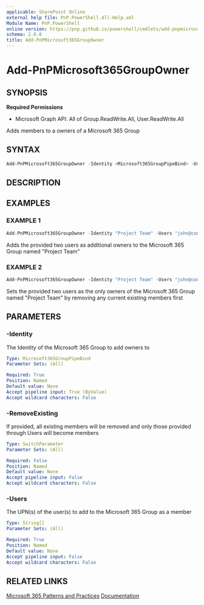 ```yaml
---
applicable: SharePoint Online
external help file: PnP.PowerShell.dll-Help.xml
Module Name: PnP.PowerShell
online version: https://pnp.github.io/powershell/cmdlets/add-pnpmicrosoft365groupowner
schema: 2.0.0
title: Add-PnPMicrosoft365GroupOwner
---
```


# Add-PnPMicrosoft365GroupOwner

## SYNOPSIS

**Required Permissions**

  *  Microsoft Graph API: All of Group.ReadWrite.All, User.ReadWrite.All

Adds members to a owners of a Microsoft 365 Group

## SYNTAX

```powershell
Add-PnPMicrosoft365GroupOwner -Identity <Microsoft365GroupPipeBind> -Users <String[]> [-RemoveExisting] [<CommonParameters>]
```

## DESCRIPTION

## EXAMPLES

### EXAMPLE 1
```powershell
Add-PnPMicrosoft365GroupOwner -Identity "Project Team" -Users "john@contoso.onmicrosoft.com","jane@contoso.onmicrosoft.com"
```

Adds the provided two users as additional owners to the Microsoft 365 Group named "Project Team"

### EXAMPLE 2
```powershell
Add-PnPMicrosoft365GroupOwner -Identity "Project Team" -Users "john@contoso.onmicrosoft.com","jane@contoso.onmicrosoft.com" -RemoveExisting
```

Sets the provided two users as the only owners of the Microsoft 365 Group named "Project Team" by removing any current existing members first

## PARAMETERS

### -Identity
The Identity of the Microsoft 365 Group to add owners to

```yaml
Type: Microsoft365GroupPipeBind
Parameter Sets: (All)

Required: True
Position: Named
Default value: None
Accept pipeline input: True (ByValue)
Accept wildcard characters: False
```

### -RemoveExisting
If provided, all existing members will be removed and only those provided through Users will become members

```yaml
Type: SwitchParameter
Parameter Sets: (All)

Required: False
Position: Named
Default value: None
Accept pipeline input: False
Accept wildcard characters: False
```

### -Users
The UPN(s) of the user(s) to add to the Microsoft 365 Group as a member

```yaml
Type: String[]
Parameter Sets: (All)

Required: True
Position: Named
Default value: None
Accept pipeline input: False
Accept wildcard characters: False
```

## RELATED LINKS

[Microsoft 365 Patterns and Practices](https://aka.ms/m365pnp)
[Documentation](https://docs.microsoft.com/graph/api/group-post-members)
